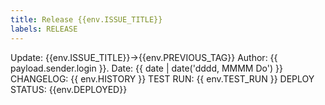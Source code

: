 ```yaml
---
title: Release {{env.ISSUE_TITLE}}
labels: RELEASE
---
```

Update: {{env.ISSUE_TITLE}}->{{env.PREVIOUS_TAG}}
Author:  {{ payload.sender.login }}.
Date: {{ date | date('dddd, MMMM Do') }}
CHANGELOG: {{ env.HISTORY }}
TEST RUN: {{ env.TEST_RUN }}
DEPLOY STATUS: {{env.DEPLOYED}}